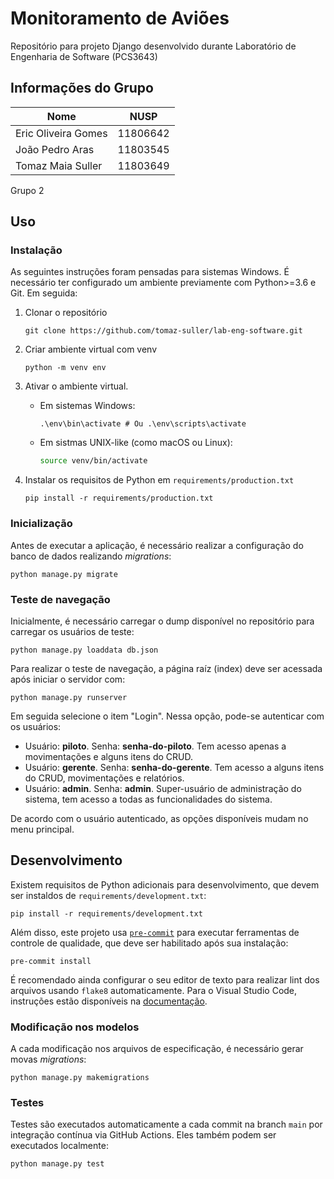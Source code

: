 # Monitoramento de Aviões
Repositório para projeto Django desenvolvido durante Laboratório de Engenharia de Software (PCS3643)

## Informações do Grupo

| Nome                  | NUSP      |
|-----------------------|-----------|
| Eric Oliveira Gomes   | 11806642  |
| João Pedro Aras       | 11803545  |
| Tomaz Maia Suller     | 11803649  |

Grupo 2

## Uso

### Instalação
As seguintes instruções foram pensadas para sistemas Windows.
É necessário ter configurado um ambiente previamente com Python>=3.6 e Git.
Em seguida:

1. Clonar o repositório
    ```
    git clone https://github.com/tomaz-suller/lab-eng-software.git
    ```
2. Criar ambiente virtual com venv
    ```
    python -m venv env
    ```
3. Ativar o ambiente virtual.

    * Em sistemas Windows:
        ```
        .\env\bin\activate # Ou .\env\scripts\activate
        ```

    * Em sistmas UNIX-like (como macOS ou Linux):
        ```bash
        source venv/bin/activate
        ```

4. Instalar os requisitos de Python em `requirements/production.txt`
    ```
    pip install -r requirements/production.txt
    ```

### Inicialização
Antes de executar a aplicação, é necessário realizar a configuração do banco de dados realizando _migrations_:
```
python manage.py migrate
```

### Teste de navegação
Inicialmente, é necessário carregar o dump disponível no repositório para carregar os usuários de teste:
```
python manage.py loaddata db.json
```

Para realizar o teste de navegação, a página raíz (index) deve ser acessada após iniciar o servidor com:
```
python manage.py runserver
```

Em seguida selecione o item "Login". Nessa opção, pode-se autenticar com os usuários:
- Usuário: **piloto**. Senha: **senha-do-piloto**. Tem acesso apenas a movimentações e alguns itens do CRUD.
- Usuário: **gerente**. Senha: **senha-do-gerente**. Tem acesso a alguns itens do CRUD, movimentações e relatórios.
- Usuário: **admin**. Senha: **admin**. Super-usuário de administração do sistema, tem acesso a todas as funcionalidades do sistema.

De acordo com o usuário autenticado, as opções disponíveis mudam no menu principal.

## Desenvolvimento
Existem requisitos de Python adicionais para desenvolvimento, que devem ser instaldos de `requirements/development.txt`:
```
pip install -r requirements/development.txt
```

Além disso, este projeto usa [`pre-commit`](https://pre-commit.com/) para executar ferramentas de controle de qualidade, que deve ser habilitado após sua instalação:
```
pre-commit install
```

É recomendado ainda configurar o seu editor de texto para realizar lint dos arquivos usando `flake8` automaticamente. Para o Visual Studio Code, instruções estão disponíveis na [documentação](https://code.visualstudio.com/docs/python/linting#_flake8).

### Modificação nos modelos
A cada modificação nos arquivos de especificação, é necessário gerar movas _migrations_:
```
python manage.py makemigrations
```

### Testes
Testes são executados automaticamente a cada commit na branch `main` por integração contínua via GitHub Actions.
Eles também podem ser executados localmente:
```
python manage.py test
```
